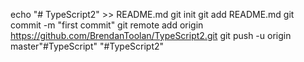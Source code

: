 echo "# TypeScript2" >> README.md
git init
git add README.md
git commit -m "first commit"
git remote add origin https://github.com/BrendanToolan/TypeScript2.git
git push -u origin master"#TypeScript"
"#TypeScript2"
